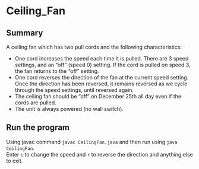 # Ceiling_Fan
## Summary
A ceiling fan which has two pull cords and the following characteristics:  
- One cord increases the speed each time it is pulled. There are 3 speed settings, and an “off” (speed 0) setting. If the cord is pulled on speed 3, the fan returns to the “off” setting.
- One cord reverses the direction of the fan at the current speed setting. Once the direction has been reversed, it remains reversed as we cycle through the speed settings, until reversed again.
- The ceiling fan should be “off” on December 25th all day even if the cords are pulled.
- The unit is always powered (no wall switch).

## Run the program
Using javac command  `javac CeilingFan.java` and then run using `java CeilingFan`.    
Enter `c` to change the speed and `r` to reverse the direction and anything else to exit.